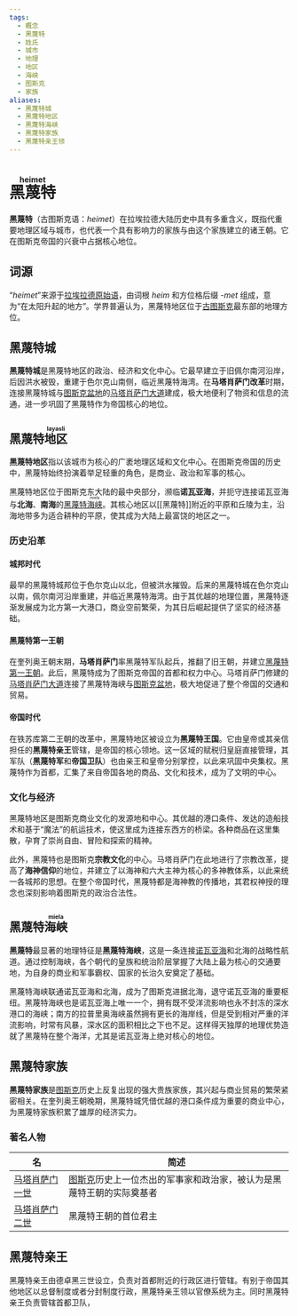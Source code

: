 ```yaml
---
tags:
  - 概念
  - 黑蔑特
  - 姓氏
  - 城市
  - 地理
  - 地区
  - 海峡
  - 图斯克
  - 家族
aliases:
  - 黑蔑特城
  - 黑蔑特地区
  - 黑蔑特海峡
  - 黑蔑特家族
  - 黑蔑特亲王领
---
```

# <ruby>黑蔑特<rt>heimet</rt></ruby>

**黑蔑特**（古图斯克语：*heimet*）在拉埃拉德大陆历史中具有多重含义，既指代重要地理区域与城市，也代表一个具有影响力的家族与由这个家族建立的诸王朝。它在图斯克帝国的兴衰中占据核心地位。

## 词源

“*heimet*”来源于[拉埃拉德原始语](../语言/拉埃拉德原始语.md)，由词根 _heim_ 和方位格后缀 _-met_ 组成，意为“在太阳升起的地方”。学界普遍认为，黑蔑特地区位于[古图斯克](图斯克.md)最东部的地理方位。

## 黑蔑特城

**黑蔑特城**是黑蔑特地区的政治、经济和文化中心。它最早建立于旧佩尔南河沿岸，后因洪水被毁，重建于色尔克山南侧，临近黑蔑特海湾。在**马塔肖萨门改革**时期，连接黑蔑特城与[图斯克盆地](图斯克.md)的[马塔肖萨门大道](../区域/黑蔑特/马塔肖萨门大道.md)建成，极大地便利了物资和信息的流通，进一步巩固了黑蔑特作为帝国核心的地位。

## 黑蔑特<ruby>地区<rt>layasli</rt></ruby>

**黑蔑特地区**指以该城市为核心的广袤地理区域和文化中心。在图斯克帝国的历史中，黑蔑特始终扮演着举足轻重的角色，是商业、政治和军事的核心。

黑蔑特地区位于图斯克东大陆的最中央部分，濒临**诺瓦亚海**，并扼守连接诺瓦亚海与**北海**、**南海**的[黑蔑特<ruby>海峡<rt>miela</rt></ruby>](#黑蔑特<ruby>海峡<rt>miela</rt></ruby>)。其核心地区以[[黑蔑特]]附近的平原和丘陵为主，沿海地带多为适合耕种的平原，使其成为大陆上最富饶的地区之一。

### 历史沿革

#### 城邦时代

最早的黑蔑特城邦位于色尔克山以北，但被洪水摧毁。后来的黑蔑特城在色尔克山以南，佩尔南河沿岸重建，并临近黑蔑特海湾。由于其优越的地理位置，黑蔑特逐渐发展成为北方第一大港口，商业空前繁荣，为其日后崛起提供了坚实的经济基础。

#### 黑蔑特第一王朝

在奎列奥王朝末期，**马塔肖萨门**率黑蔑特军队起兵，推翻了旧王朝，并建立[黑蔑特第一王朝](../国家与王朝/黑蔑特王朝.md#黑蔑特第一王朝)。此后，黑蔑特成为了图斯克帝国的首都和权力中心。马塔肖萨门修建的[马塔肖萨门大道](../区域/黑蔑特/马塔肖萨门大道.md)连接了黑蔑特海峡与[图斯克盆地](图斯克.md)，极大地促进了整个帝国的交通和贸易。

#### 帝国时代

在铁苏库第二王朝的改革中，黑蔑特地区被设立为**黑蔑特王国**。它由皇帝或其亲信担任的**黑蔑特亲王**管辖，是帝国的核心领地。这一区域的赋税归皇庭直接管理，其军队（**黑蔑特军**和**帝国卫队**）也由亲王和皇帝分别掌控，以此来巩固中央集权。黑蔑特作为首都，汇集了来自帝国各地的商品、文化和技术，成为了文明的中心。

### 文化与经济

黑蔑特地区是图斯克商业文化的发源地和中心。其优越的港口条件、发达的造船技术和基于“魔法”的航运技术，使这里成为连接东西方的桥梁。各种商品在这里集散，孕育了崇尚自由、冒险和探索的精神。

此外，黑蔑特也是图斯克**宗教文化**的中心。马塔肖萨门在此地进行了宗教改革，提高了**海神信仰**的地位，并建立了以海神和六大主神为核心的多神教体系，以此来统一各城邦的思想。在整个帝国时代，黑蔑特都是海神教的传播地，其君权神授的理念也深刻影响着图斯克的政治合法性。

## 黑蔑特<ruby>海峡<rt>miela</rt></ruby>

**黑蔑特**最显著的地理特征是**黑蔑特海峡**，这是一条连接[诺瓦亚海](../区域/图斯克/诺瓦亚海.md)和北海的战略性航道。通过控制海峡，各个朝代的皇族和统治阶层掌握了大陆上最为核心的交通要地，为自身的商业和军事霸权、国家的长治久安奠定了基础。

黑蔑特海峡联通诺瓦亚海和北海，成为了图斯克进据北海，退守诺瓦亚海的重要枢纽。黑蔑特海峡也是诺瓦亚海上唯一一个，拥有既不受洋流影响也永不封冻的深水港口的海峡；南方的拉普里奥海峡虽然拥有更长的海岸线，但是受到相对严重的洋流影响，时常有风暴，深水区的面积相比之下也不足。这样得天独厚的地理优势造就了黑蔑特在整个海洋，尤其是诺瓦亚海上绝对核心的地位。

## 黑蔑特家族

**黑蔑特家族**是[图斯克](图斯克.md)历史上反复出现的强大贵族家族，其兴起与商业贸易的繁荣紧密相关。在奎列奥王朝晚期，黑蔑特城凭借优越的港口条件成为重要的商业中心，为黑蔑特家族积累了雄厚的经济实力。

### 著名人物

| 名                           | 简述                                 |
| --------------------------- | ---------------------------------- |
| [马塔肖萨门一世](../人物/黑蔑特/马塔肖萨门一世.md) | [图斯克](图斯克.md)历史上一位杰出的军事家和政治家，被认为是黑蔑特王朝的实际奠基者 |
| [马塔肖萨门二世](../人物/黑蔑特/马塔肖萨门二世.md) | 黑蔑特王朝的首位君主                         |

## 黑蔑特亲王

黑蔑特亲王由德卓黑三世设立，负责对首都附近的行政区进行管辖。有别于帝国其他地区以总督制度或者分封制度行政，黑蔑特亲王领以官僚系统为主。同时黑蔑特亲王负责管辖首都卫队，